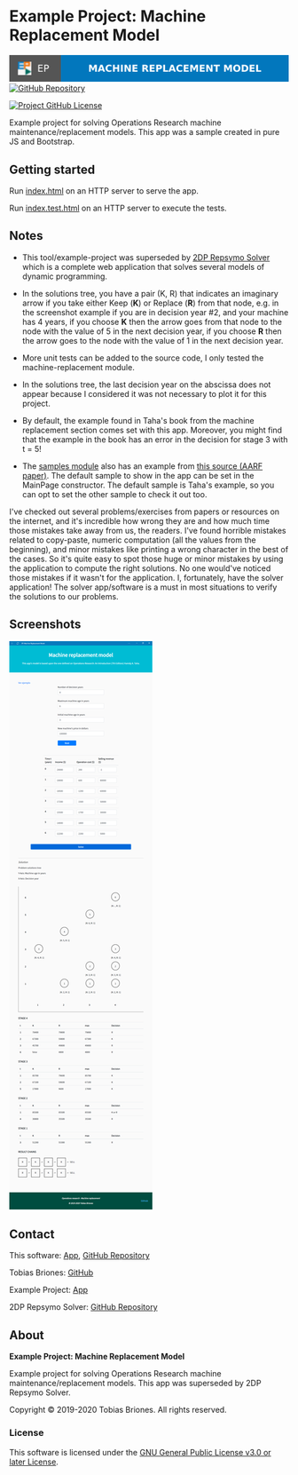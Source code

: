 # Example Project: Machine Replacement Model

[![EP](https://raw.githubusercontent.com/TobiasBriones/images/main/example-projects/example.math.or.model.web.machine-replacement/ep-mrm-badge.svg)](https://tobiasbriones.github.io/example-project/ep/machine-replacement-model)
[![GitHub Repository](https://raw.githubusercontent.com/TobiasBriones/general-images/main/example-projects/badges/ep-gh-repo-badge.svg)](https://github.com/TobiasBriones/example.math.or.model.web.machine-replacement)

[![Project GitHub License](https://img.shields.io/github/license/TobiasBriones/example.math.or.model.web.machine-replacement.svg?style=flat-square)](https://github.com/TobiasBriones/example.math.or.model.web.machine-replacement/blob/main/LICENSE)

Example project for solving Operations Research machine maintenance/replacement models. This app was
a sample created in pure JS and Bootstrap.

## Getting started

Run [index.html](./src/index.html) on an HTTP server to serve the app.

Run [index.test.html](./src/index.test.html) on an HTTP server to execute the tests.

## Notes

- This tool/example-project was superseded
  by [2DP Repsymo Solver](https://github.com/TobiasBriones/2dp-repsymo-solver)
  which is a complete web application that solves several models of dynamic programming.

- In the solutions tree, you have a pair (K, R) that indicates an imaginary arrow if you take either
  Keep (**K**) or Replace (**R**) from that node, e.g. in the screenshot example if you are in
  decision year #2, and your machine has 4 years, if you choose **K** then the arrow goes from that
  node to the node with the value of 5 in the next decision year, if you choose **R** then the arrow
  goes to the node with the value of 1 in the next decision year.

- More unit tests can be added to the source code, I only tested the machine-replacement module.

- In the solutions tree, the last decision year on the abscissa does not appear because I considered
  it was not necessary to plot it for this project.

- By default, the example found in Taha's book from the machine replacement section comes set with
  this app. Moreover, you might find that the example in the book has an error in the decision for
  stage 3 with t = 5!

- The [samples module](./src/js/machine-replacement-samples.mjs) also has an example from 
  [this source (AARF paper)](https://www.mbsresearch.com/files/journals/2017/July/_current_2017_Aug_BIJuMqzmjVgbate.pdf).
  The default sample to show in the app can be set in the MainPage constructor. The default sample
  is Taha's example, so you can opt to set the other sample to check it out too.

I've checked out several problems/exercises from papers or resources on the internet, and it's
incredible how wrong they are and how much time those mistakes take away from us, the readers. I've
found horrible mistakes related to copy-paste, numeric computation (all the values from the
beginning), and minor mistakes like printing a wrong character in the best of the cases. So it's
quite easy to spot those huge or minor mistakes by using the application to compute the right
solutions. No one would've noticed those mistakes if it wasn't for the application. I, fortunately,
have the solver application! The solver app/software is a must in most situations to verify the
solutions to our problems.

## Screenshots

[![Screenshot 1](https://raw.githubusercontent.com/TobiasBriones/images/main/example-projects/example.math.or.model.web.machine-replacement/v2-screenshot-1.png)](https://github.com/TobiasBriones/images/tree/main/example-projects)

## Contact

This software: [App](https://tobiasbriones.github.io/example.math.or.model.web.machine-replacement), 
[GitHub Repository](https://github.com/TobiasBriones/example.math.or.model.web.machine-replacement)

Tobias Briones: [GitHub](https://github.com/TobiasBriones)

Example Project: [App](https://tobiasbriones.github.io/example-project)

2DP Repsymo Solver: [GitHub Repository](https://github.com/TobiasBriones/2dp-repsymo-solver)

## About

**Example Project: Machine Replacement Model**

Example project for solving Operations Research machine maintenance/replacement models. This app was
superseded by 2DP Repsymo Solver.

Copyright © 2019-2020 Tobias Briones. All rights reserved.

### License

This software is licensed under the [GNU General Public License v3.0 or later License](./LICENSE).
